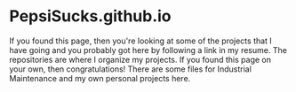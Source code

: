 # PepsiSucks.github.io
If you found this page, then you're looking at some of the projects that I have going and you probably got here by following a link in my resume. The repositories are where I organize my projects. 
If you found this page on your own, then congratulations! There are some files for Industrial Maintenance and my own personal projects here.

